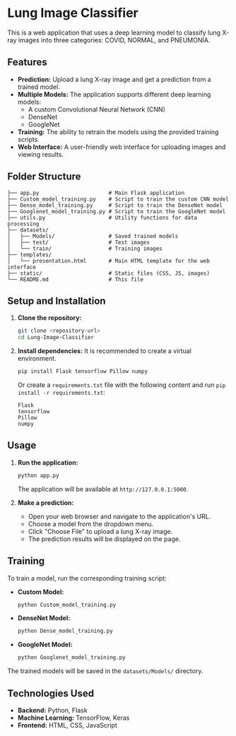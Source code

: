 # Lung Image Classifier

This is a web application that uses a deep learning model to classify lung X-ray images into three categories: COVID, NORMAL, and PNEUMONIA.

## Features

*   **Prediction:** Upload a lung X-ray image and get a prediction from a trained model.
*   **Multiple Models:** The application supports different deep learning models:
    *   A custom Convolutional Neural Network (CNN) 
    *   DenseNet
    *   GoogleNet
*   **Training:** The ability to retrain the models using the provided training scripts.
*   **Web Interface:** A user-friendly web interface for uploading images and viewing results.

## Folder Structure

```
├── app.py                      # Main Flask application
├── Custom_model_training.py    # Script to train the custom CNN model
├── Dense_model_training.py     # Script to train the DenseNet model
├── Googlenet_model_training.py # Script to train the GoogleNet model
├── utils.py                    # Utility functions for data processing
├── datasets/
│   ├── Models/                 # Saved trained models
│   ├── test/                   # Test images
│   └── train/                  # Training images
├── templates/
│   └── presentation.html       # Main HTML template for the web interface
├── static/                     # Static files (CSS, JS, images)
└── README.md                   # This file
```

## Setup and Installation

1.  **Clone the repository:**
    ```bash
    git clone <repository-url>
    cd Lung-Image-Classifier
    ```

2.  **Install dependencies:**
    It is recommended to create a virtual environment.
    ```bash
    pip install Flask tensorflow Pillow numpy
    ```
    Or create a `requirements.txt` file with the following content and run `pip install -r requirements.txt`:
    ```
    Flask
    tensorflow
    Pillow
    numpy
    ```

## Usage

1.  **Run the application:**
    ```bash
    python app.py
    ```
    The application will be available at `http://127.0.0.1:5000`.

2.  **Make a prediction:**
    *   Open your web browser and navigate to the application's URL.
    *   Choose a model from the dropdown menu.
    *   Click "Choose File" to upload a lung X-ray image.
    *   The prediction results will be displayed on the page.

## Training

To train a model, run the corresponding training script:

*   **Custom Model:**
    ```bash
    python Custom_model_training.py
    ```
*   **DenseNet Model:**
    ```bash
    python Dense_model_training.py
    ```
*   **GoogleNet Model:**
    ```bash
    python Googlenet_model_training.py
    ```

The trained models will be saved in the `datasets/Models/` directory.

## Technologies Used

*   **Backend:** Python, Flask
*   **Machine Learning:** TensorFlow, Keras
*   **Frontend:** HTML, CSS, JavaScript
